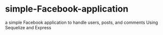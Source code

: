 # simple-Facebook-application
a simple Facebook application to handle users, posts, and comments Using Sequelize and Express
